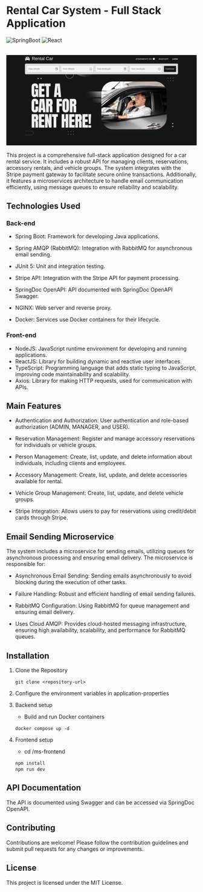 # Rental Car System - Full Stack Application

<div>
  <img alt="SpringBoot" src="https://img.shields.io/badge/Spring_Boot-6DB33F?style=for-the-badge&logo=spring-boot&logoColor=white">
  <img alt="React" src="https://img.shields.io/badge/React-20232A?style=for-the-badge&logo=react&logoColor=61DAFB">
</div>
<br />

![home](ms-frontend/src/assets/images/home.png)

This project is a comprehensive full-stack application designed for a car rental service. It includes a robust API for managing clients, reservations, accessory rentals, and vehicle groups. The system integrates with the Stripe payment gateway to facilitate secure online transactions. Additionally, it features a microservices architecture to handle email communication efficiently, using message queues to ensure reliability and scalability.

## Technologies Used

### Back-end
- Spring Boot: Framework for developing Java applications.

- Spring AMQP (RabbitMQ): Integration with RabbitMQ for asynchronous email sending.

- JUnit 5: Unit and integration testing.

- Stripe API: Integration with the Stripe API for payment processing.

- SpringDoc OpenAPI: API documented with SpringDoc OpenAPI Swagger.

- NGINX: Web server and reverse proxy.

- Docker: Services use Docker containers for their lifecycle.

### Front-end
- NodeJS: JavaScript runtime environment for developing and running applications.
- ReactJS: Library for building dynamic and reactive user interfaces.
- TypeScript:  Programming language that adds static typing to JavaScript, improving code maintainability and scalability.
- Axios: Library for making HTTP requests, used for communication with APIs.

## Main Features
- Authentication and Authorization: User authentication and role-based authorization (ADMIN, MANAGER, and USER).

- Reservation Management: Register and manage accessory reservations for individuals or vehicle groups.

- Person Management: Create, list, update, and delete information about individuals, including clients and employees.

- Accessory Management: Create, list, update, and delete accessories available for rental.

- Vehicle Group Management: Create, list, update, and delete vehicle groups.

- Stripe Integration: Allows users to pay for reservations using credit/debit cards through Stripe.

## Email Sending Microservice
The system includes a microservice for sending emails, utilizing queues for asynchronous processing and ensuring email delivery. The microservice is responsible for:

- Asynchronous Email Sending: Sending emails asynchronously to avoid blocking during the execution of other tasks.

- Failure Handling: Robust and efficient handling of email sending failures.

- RabbitMQ Configuration: Using RabbitMQ for queue management and ensuring email delivery.

- Uses Cloud AMQP: Provides cloud-hosted messaging infrastructure, ensuring high availability, scalability, and performance for RabbitMQ queues.

## Installation

1. Clone the Repository
    ```
    git clone <repository-url>
    ```

2. Configure the environment variables in application-properties


3. Backend setup

    - Build and run Docker containers
    
    ```
    docker compose up -d
    ```
   
4. Frontend setup

    - cd /ms-frontend
   
    ```
    npm install
    npm run dev
    ```
   
## API Documentation
The API is documented using Swagger and can be accessed via SpringDoc OpenAPI.

## Contributing
Contributions are welcome! Please follow the contribution guidelines and submit pull requests for any changes or improvements.

## License
This project is licensed under the MIT License.
